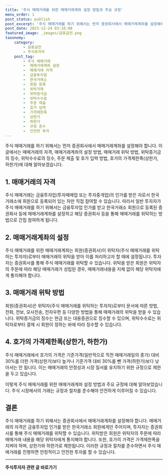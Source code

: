 ```yaml
---
title: '주식 매매거래를 위한 매매거래계좌 설정 방법과 주요 규정'
menu_order: 1
post_status: publish
post_excerpt: '주식 매매거래를 하기 위해서는 먼저 증권회사에서 매매거래계좌를 설정해야 합니다. 이 글에서는 매매거래의 자격, 매매거래계좌의 설정 방법, 매매거래 위탁 방법, 위탁증거금의 징수, 위탁수수료의 징수, 주문 제출 및 호가 입력 방법, 호가의 가격제한폭 상한가, 하한가 에 대해 알아보겠습니다.'
post_date: 2023-12-24 03:16:08
featured_image: _images/금융금전.png
taxonomy:
    category:
        - 금융금전
        - 주식투자자
    post_tag:
        - 주식 매매거래
        -  매매거래계좌 설정
        -  매매거래 자격
        -  금융투자업
        -  한국거래소
        -  회원 등록
        -  위탁거래
        -  위탁증거금
        -  위탁수수료
        -  주문 제출
        -  호가 입력
        -  가격제한폭
        -  상한가
        -  하한가
        -  규정 준수
        -  안전한 투자
---
```



주식 매매거래를 하기 위해서는 먼저 증권회사에서 매매거래계좌를 설정해야 합니다. 이 글에서는 매매거래의 자격, 매매거래계좌의 설정 방법, 매매거래 위탁 방법, 위탁증거금의 징수, 위탁수수료의 징수, 주문 제출 및 호가 입력 방법, 호가의 가격제한폭(상한가, 하한가)에 대해 알아보겠습니다.

## 1. 매매거래의 자격
주식 매매거래는 금융투자업(투자매매업 또는 투자중개업)의 인가를 받은 자로서 한국거래소에 회원으로 등록되어 있는 자만 직접 참여할 수 있습니다. 따라서 일반 투자자가 주식 매매거래를 하기 위해서는 금융투자업 인가를 받고 한국거래소 회원으로 등록된 증권회사 등에 매매거래계좌를 설정하고 해당 증권회사 등을 통해 매매거래를 위탁하는 방법으로 간접 참여하게 됩니다.

## 2. 매매거래계좌의 설정
주식 매매거래를 위한 매매거래계좌는 회원(증권회사)이 위탁자(주식 매매거래를 위탁하는 투자자)로부터 매매거래의 위탁을 받아 이를 처리하고자 할 때에 설정됩니다. 투자자는 증권회사를 통해 주식 매매거래를 위탁할 수 있습니다. 위탁을 받은 회원은 위탁자의 주문에 따라 해당 매매거래가 성립된 경우, 매매거래내용을 지체 없이 해당 위탁자에게 통지해야 합니다. 

## 3. 매매거래 위탁 방법
회원(증권회사)은 위탁자(주식 매매거래를 위탁하는 투자자)로부터 문서에 따른 방법, 전화, 전보, 모사전송, 전자우편 등 다양한 방법을 통해 매매거래의 위탁을 받을 수 있습니다. 위탁증거금의 징수는 현금 또는 대용증권으로 징수할 수 있으며, 위탁수수료는 위탁자로부터 결제 시 회원이 정하는 바에 따라 징수할 수 있습니다.

## 4. 호가의 가격제한폭(상한가, 하한가)
주식 매매거래에서 호가의 가격은 기준가격(일반적으로 직전 매매거래일의 종가) 대비 30%를 더한 가격(상한가)보다 높거나 기준가격 대비 30%를 뺀 가격(하한가)보다 낮아서는 안 됩니다. 이는 매매거래의 안정성과 시장 질서를 유지하기 위한 규정으로 제한을 두고 있습니다.

이렇게 주식 매매거래를 위한 매매거래계좌 설정 방법과 주요 규정에 대해 알아보았습니다. 주식 시장에서의 거래는 규정과 절차를 준수해야 안전하게 이루어질 수 있습니다.

## 결론
주식 매매거래를 하기 위해서는 증권회사에서 매매거래계좌를 설정해야 합니다. 매매거래의 자격은 금융투자업 인가를 받은 한국거래소 회원에게만 주어지며, 투자자는 증권회사를 통해 주식 매매거래를 위탁할 수 있습니다. 위탁받은 회원은 위탁자의 주문에 따라 매매거래 내용을 해당 위탁자에게 통지해야 합니다. 또한, 호가의 가격은 가격제한폭을 지켜야 하며, 상한가와 하한가로 제한됩니다. 이러한 규정과 절차를 준수하면서 주식 매매거래를 진행하면 안정적이고 안전한 투자를 할 수 있습니다.
<!-- wp:separator -->
<hr class="wp-block-separator has-alpha-channel-opacity"/>
<!-- /wp:separator -->

<!-- wp:group {"backgroundColor":"base","layout":{"type":"constrained"}} -->
<div class="wp-block-group has-base-background-color has-background"><!-- wp:paragraph {"align":"center","fontSize":"medium"} -->
<p class="has-text-align-center has-large-font-size"><strong>주식투자자 관련 글 바로가기</strong></p>
<!-- /wp:paragraph -->


<!-- wp:latest-posts
{"categories":[{"id":15119,"count":19,"description":"","link":"https://uknowlaw.com/category/%ec%a3%bc%ec%8b%9d%ed%88%ac%ec%9e%90%ec%9e%90/","name":"주식투자자","slug":"주식투자자","taxonomy":"category","parent":0,"meta":[],"_links":{"self":[{"href":"https://uknowlaw.com/wp-json/wp/v2/categories/15119"}],"collection":[{"href":"https://uknowlaw.com/wp-json/wp/v2/categories"}],"about":[{"href":"https://uknowlaw.com/wp-json/wp/v2/taxonomies/category"}],"wp:post_type":[{"href":"https://uknowlaw.com/wp-json/wp/v2/posts?categories=15119"}],"curies":[{"name":"wp","href":"https://api.w.org/{rel}","templated":true}]}}],"postsToShow":100,"excerptLength":28,"postLayout":"grid","columns":2,"featuredImageAlign":"left","featuredImageSizeSlug":"large","fontSize":"small"} /--></div>
<!-- /wp:group -->